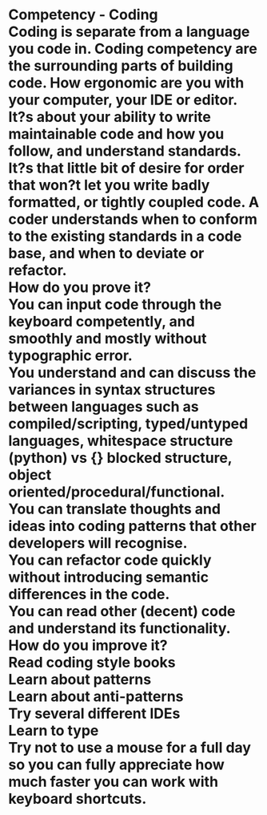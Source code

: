 # Competency - Coding<br />Coding is separate from a language you code in.  Coding competency are the surrounding parts of building code.  How ergonomic are you with your computer, your IDE or editor.  <br />It?s about your ability to write maintainable code and how you follow, and understand standards. It?s that little bit of desire for order that won?t let you write badly formatted, or tightly coupled code. A coder understands when to conform to the existing standards in a code base, and when to deviate or refactor.<br />How do you prove it?<br />You can input code through the keyboard competently, and smoothly and mostly without typographic error.<br />You understand and can discuss the variances in syntax structures between languages such as compiled/scripting, typed/untyped languages, whitespace structure (python) vs {} blocked structure, object oriented/procedural/functional.<br />You can translate thoughts and ideas into coding patterns that other developers will recognise.<br />You can refactor code quickly without introducing semantic differences in the code.<br />You can read other (decent) code and understand its functionality.<br />How do you improve it?<br />Read coding style books<br />Learn about patterns<br />Learn about anti-patterns<br />Try several different IDEs<br />Learn to type<br />Try not to use a mouse for a full day so you can fully appreciate how much faster you can work with keyboard shortcuts.<br /><br /><br />